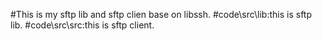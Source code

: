 #This is my sftp lib and sftp clien base on libssh.
#code\src\lib:this is sftp lib.
#code\src\src:this is sftp client.
#
